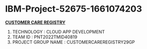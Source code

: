 # IBM-Project-52675-1661074203
**[CUSTOMER CARE REGISTRY](url)**

1. TECHNOLOGY : CLOUD APP DEVELOPMENT
2. TEAM ID          : PNT2022TMID40819
3. PROJECT GROUP NAME : CUSTOMERCAREREGISTRY29GP

